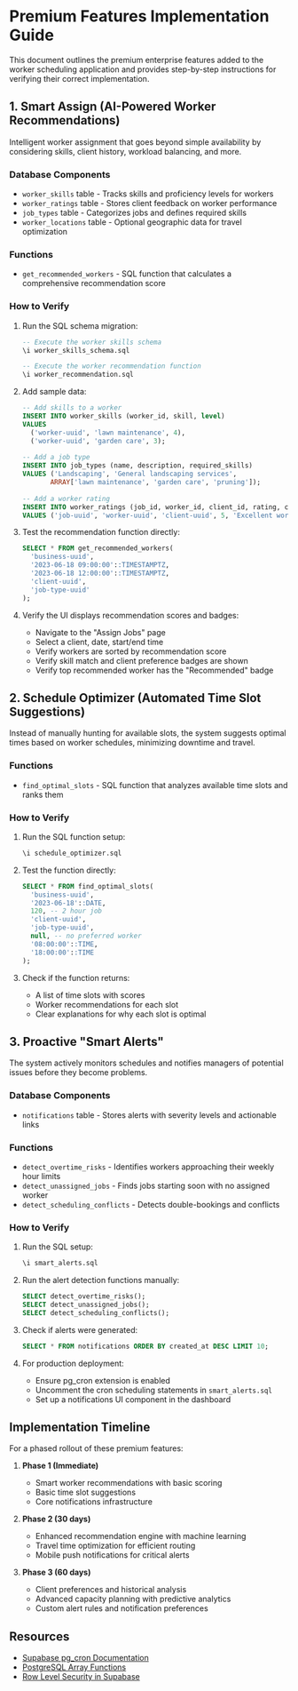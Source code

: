 # Premium Features Implementation Guide

This document outlines the premium enterprise features added to the worker scheduling application and provides step-by-step instructions for verifying their correct implementation.

## 1. Smart Assign (AI-Powered Worker Recommendations)

Intelligent worker assignment that goes beyond simple availability by considering skills, client history, workload balancing, and more.

### Database Components
- `worker_skills` table - Tracks skills and proficiency levels for workers
- `worker_ratings` table - Stores client feedback on worker performance
- `job_types` table - Categorizes jobs and defines required skills
- `worker_locations` table - Optional geographic data for travel optimization

### Functions
- `get_recommended_workers` - SQL function that calculates a comprehensive recommendation score

### How to Verify
1. Run the SQL schema migration:
   ```sql
   -- Execute the worker skills schema
   \i worker_skills_schema.sql
   
   -- Execute the worker recommendation function
   \i worker_recommendation.sql
   ```

2. Add sample data:
   ```sql
   -- Add skills to a worker
   INSERT INTO worker_skills (worker_id, skill, level) 
   VALUES 
     ('worker-uuid', 'lawn maintenance', 4),
     ('worker-uuid', 'garden care', 3);
     
   -- Add a job type
   INSERT INTO job_types (name, description, required_skills) 
   VALUES ('Landscaping', 'General landscaping services', 
          ARRAY['lawn maintenance', 'garden care', 'pruning']);
          
   -- Add a worker rating
   INSERT INTO worker_ratings (job_id, worker_id, client_id, rating, comments)
   VALUES ('job-uuid', 'worker-uuid', 'client-uuid', 5, 'Excellent work!');
   ```

3. Test the recommendation function directly:
   ```sql
   SELECT * FROM get_recommended_workers(
     'business-uuid', 
     '2023-06-18 09:00:00'::TIMESTAMPTZ, 
     '2023-06-18 12:00:00'::TIMESTAMPTZ,
     'client-uuid',
     'job-type-uuid'
   );
   ```

4. Verify the UI displays recommendation scores and badges:
   - Navigate to the "Assign Jobs" page
   - Select a client, date, start/end time
   - Verify workers are sorted by recommendation score
   - Verify skill match and client preference badges are shown
   - Verify top recommended worker has the "Recommended" badge

## 2. Schedule Optimizer (Automated Time Slot Suggestions)

Instead of manually hunting for available slots, the system suggests optimal times based on worker schedules, minimizing downtime and travel.

### Functions
- `find_optimal_slots` - SQL function that analyzes available time slots and ranks them

### How to Verify
1. Run the SQL function setup:
   ```sql
   \i schedule_optimizer.sql
   ```

2. Test the function directly:
   ```sql
   SELECT * FROM find_optimal_slots(
     'business-uuid',
     '2023-06-18'::DATE,
     120, -- 2 hour job
     'client-uuid',
     'job-type-uuid',
     null, -- no preferred worker
     '08:00:00'::TIME,
     '18:00:00'::TIME
   );
   ```

3. Check if the function returns:
   - A list of time slots with scores
   - Worker recommendations for each slot
   - Clear explanations for why each slot is optimal

## 3. Proactive "Smart Alerts"

The system actively monitors schedules and notifies managers of potential issues before they become problems.

### Database Components
- `notifications` table - Stores alerts with severity levels and actionable links

### Functions
- `detect_overtime_risks` - Identifies workers approaching their weekly hour limits
- `detect_unassigned_jobs` - Finds jobs starting soon with no assigned worker
- `detect_scheduling_conflicts` - Detects double-bookings and conflicts

### How to Verify
1. Run the SQL setup:
   ```sql
   \i smart_alerts.sql
   ```

2. Run the alert detection functions manually:
   ```sql
   SELECT detect_overtime_risks();
   SELECT detect_unassigned_jobs();
   SELECT detect_scheduling_conflicts();
   ```

3. Check if alerts were generated:
   ```sql
   SELECT * FROM notifications ORDER BY created_at DESC LIMIT 10;
   ```

4. For production deployment:
   - Ensure pg_cron extension is enabled 
   - Uncomment the cron scheduling statements in `smart_alerts.sql`
   - Set up a notifications UI component in the dashboard

## Implementation Timeline

For a phased rollout of these premium features:

1. **Phase 1 (Immediate)**
   - Smart worker recommendations with basic scoring
   - Basic time slot suggestions
   - Core notifications infrastructure

2. **Phase 2 (30 days)**
   - Enhanced recommendation engine with machine learning
   - Travel time optimization for efficient routing
   - Mobile push notifications for critical alerts

3. **Phase 3 (60 days)**
   - Client preferences and historical analysis
   - Advanced capacity planning with predictive analytics
   - Custom alert rules and notification preferences

## Resources

- [Supabase pg_cron Documentation](https://supabase.com/docs/guides/database/extensions/pg_cron)
- [PostgreSQL Array Functions](https://www.postgresql.org/docs/current/functions-array.html)
- [Row Level Security in Supabase](https://supabase.com/docs/guides/auth/row-level-security) 